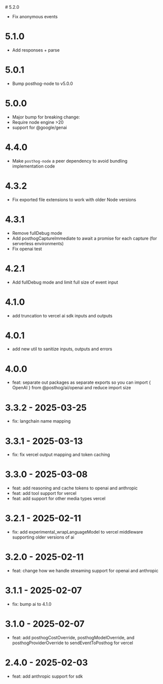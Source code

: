 # 5.2.0

- Fix anonymous events

# 5.1.0

- Add responses + parse

# 5.0.1

- Bump posthog-node to v5.0.0

# 5.0.0

- Major bump for breaking change:
- Require node engine >20
- support for @google/genai

# 4.4.0

- Make `posthog-node` a peer dependency to avoid bundling implementation code

# 4.3.2

- Fix exported file extensions to work with older Node versions

# 4.3.1

- Remove fullDebug mode
- Add posthogCaptureImmediate to await a promise for each capture (for serverless environments)
- Fix openai test

# 4.2.1

- Add fullDebug mode and limit full size of event input

# 4.1.0

- add truncation to vercel ai sdk inputs and outputs

# 4.0.1

- add new util to sanitize inputs, outputs and errors

# 4.0.0

- feat: separate out packages as separate exports so you can import { OpenAI } from @posthog/ai/openai and reduce import size

# 3.3.2 - 2025-03-25

- fix: langchain name mapping

# 3.3.1 - 2025-03-13

- fix: fix vercel output mapping and token caching

# 3.3.0 - 2025-03-08

- feat: add reasoning and cache tokens to openai and anthropic
- feat: add tool support for vercel
- feat: add support for other media types vercel

# 3.2.1 - 2025-02-11

- fix: add experimental_wrapLanguageModel to vercel middleware supporting older versions of ai

# 3.2.0 - 2025-02-11

- feat: change how we handle streaming support for openai and anthropic

# 3.1.1 - 2025-02-07

- fix: bump ai to 4.1.0

# 3.1.0 - 2025-02-07

- feat: add posthogCostOverride, posthogModelOverride, and posthogProviderOverride to sendEventToPosthog for vercel

# 2.4.0 - 2025-02-03

- feat: add anthropic support for sdk
